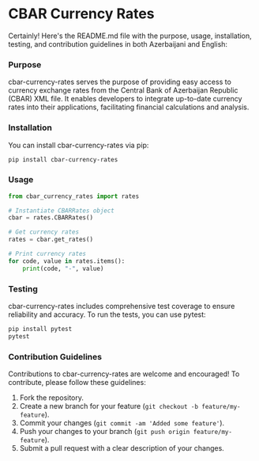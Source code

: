 # CBAR Currency Rates

Certainly! Here's the README.md file with the purpose, usage, installation, testing, and contribution guidelines in both Azerbaijani and English:


### Purpose

cbar-currency-rates serves the purpose of providing easy access to currency exchange rates from the Central Bank of Azerbaijan Republic (CBAR) XML file. It enables developers to integrate up-to-date currency rates into their applications, facilitating financial calculations and analysis.

### Installation

You can install cbar-currency-rates via pip:

```bash
pip install cbar-currency-rates
```

### Usage

```python
from cbar_currency_rates import rates

# Instantiate CBARRates object
cbar = rates.CBARRates()

# Get currency rates
rates = cbar.get_rates()

# Print currency rates
for code, value in rates.items():
    print(code, "-", value)
```

### Testing

cbar-currency-rates includes comprehensive test coverage to ensure reliability and accuracy. To run the tests, you can use pytest:

```bash
pip install pytest
pytest
```

### Contribution Guidelines

Contributions to cbar-currency-rates are welcome and encouraged! To contribute, please follow these guidelines:

1. Fork the repository.
2. Create a new branch for your feature (`git checkout -b feature/my-feature`).
3. Commit your changes (`git commit -am 'Added some feature'`).
4. Push your changes to your branch (`git push origin feature/my-feature`).
5. Submit a pull request with a clear description of your changes.